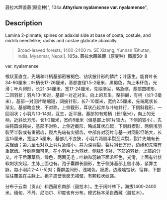 聂拉木蹄盖蕨(原变种)",
104a.**Athyrium nyalamense var. nyalamense**",

## Description
Lamina 2-pinnate; spines on adaxial side at base of costa, costule, and midrib needlelike; rachis and costae glabrate abaxially.

> Broad-leaved forests; 1400-2400 m. SE Xizang, Yunnan [Bhutan, India, Myanmar, Nepal].
**105a. 聂拉木蹄盖蕨（原变种）图版58: 8**

var. nyalamense

根状茎直立，先端和叶柄基部密被褐色、钻状披针形的鳞片；叶簇生。能育叶长34-60厘米；叶柄长17-26厘米，基部直径1.5-2毫米，黑褐色，向上禾秆色，光滑；叶片卵形，长21-34厘米，宽17-24厘米，先端渐尖，略急缩，基部圆楔形，二回羽状；羽片13-16对，基部一对近对生，向上的互生，略斜展，有柄（长1-3毫米），基部一对羽片略缩短，阔披针形，长7-10厘米，宽约2.5厘米，先端尾状长渐尖，基部略变狭，不对称，上侧截形，耳状凸起并与叶轴并行，下侧斜截形，一回羽状；小羽片10-14对，互生，近平展，基部的有短柄（长1毫米），向上的无柄，近斜长方形，长1-2厘米，宽约8毫米（但基部上侧1片较大，下侧的较小），先端钝圆或钝尖，基部不对称，上侧近截形，略成耳状凸起，下侧斜楔形，两侧浅羽裂至半裂或有重锯齿，裂片先端有尖锯齿，中部各对羽片与基一对同形但略大，长达15厘米，宽达2.5厘米，基部几不变狭，小羽片两侧半裂至深裂，裂片先端有长尖锯齿；第六至七对以上羽片急缩小，并为深羽裂，裂片斜长方形，边缘和先端有重锯齿。叶脉两面可见，在小羽片上为羽状，侧脉5-6对，下部的羽状，上部的分叉。叶干后薄草质，绿色，两面无毛；叶轴和羽轴下面禾秆色，光滑，上面有针状软刺状突起，主脉上面也有。孢子囊群长圆形，生于侧脉基部上侧小脉，紧靠主脉，每小羽片2-4 (-5)对；囊群盖同形，浅褐色，膜质，边缘啮蚀状，宿存，下部往往覆盖在主脉上。孢子周壁表面无褶皱，有颗粒状纹饰。

分布于云南（贡山）和西藏东南部（聂拉木）。生于阔叶林下，海拔1400-2400米。缅甸、不丹、尼泊尔、印度也有分布。模式标本采自西藏（聂拉木）。

